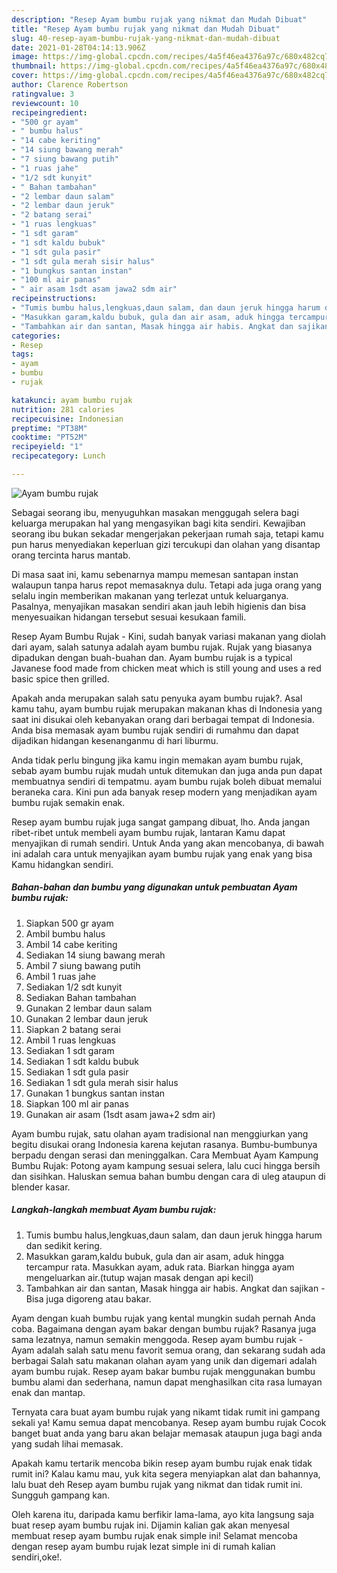 ```yaml
---
description: "Resep Ayam bumbu rujak yang nikmat dan Mudah Dibuat"
title: "Resep Ayam bumbu rujak yang nikmat dan Mudah Dibuat"
slug: 40-resep-ayam-bumbu-rujak-yang-nikmat-dan-mudah-dibuat
date: 2021-01-28T04:14:13.906Z
image: https://img-global.cpcdn.com/recipes/4a5f46ea4376a97c/680x482cq70/ayam-bumbu-rujak-foto-resep-utama.jpg
thumbnail: https://img-global.cpcdn.com/recipes/4a5f46ea4376a97c/680x482cq70/ayam-bumbu-rujak-foto-resep-utama.jpg
cover: https://img-global.cpcdn.com/recipes/4a5f46ea4376a97c/680x482cq70/ayam-bumbu-rujak-foto-resep-utama.jpg
author: Clarence Robertson
ratingvalue: 3
reviewcount: 10
recipeingredient:
- "500 gr ayam"
- " bumbu halus"
- "14 cabe keriting"
- "14 siung bawang merah"
- "7 siung bawang putih"
- "1 ruas jahe"
- "1/2 sdt kunyit"
- " Bahan tambahan"
- "2 lembar daun salam"
- "2 lembar daun jeruk"
- "2 batang serai"
- "1 ruas lengkuas"
- "1 sdt garam"
- "1 sdt kaldu bubuk"
- "1 sdt gula pasir"
- "1 sdt gula merah sisir halus"
- "1 bungkus santan instan"
- "100 ml air panas"
- " air asam 1sdt asam jawa2 sdm air"
recipeinstructions:
- "Tumis bumbu halus,lengkuas,daun salam, dan daun jeruk hingga harum dan sedikit kering."
- "Masukkan garam,kaldu bubuk, gula dan air asam, aduk hingga tercampur rata. Masukkan ayam, aduk rata. Biarkan hingga ayam mengeluarkan air.(tutup wajan masak dengan api kecil)"
- "Tambahkan air dan santan, Masak hingga air habis. Angkat dan sajikan Bisa juga digoreng atau bakar."
categories:
- Resep
tags:
- ayam
- bumbu
- rujak

katakunci: ayam bumbu rujak 
nutrition: 281 calories
recipecuisine: Indonesian
preptime: "PT38M"
cooktime: "PT52M"
recipeyield: "1"
recipecategory: Lunch

---
```



![Ayam bumbu rujak](https://img-global.cpcdn.com/recipes/4a5f46ea4376a97c/680x482cq70/ayam-bumbu-rujak-foto-resep-utama.jpg)

Sebagai seorang ibu, menyuguhkan masakan menggugah selera bagi keluarga merupakan hal yang mengasyikan bagi kita sendiri. Kewajiban seorang ibu bukan sekadar mengerjakan pekerjaan rumah saja, tetapi kamu pun harus menyediakan keperluan gizi tercukupi dan olahan yang disantap orang tercinta harus mantab.

Di masa  saat ini, kamu sebenarnya mampu memesan santapan instan walaupun tanpa harus repot memasaknya dulu. Tetapi ada juga orang yang selalu ingin memberikan makanan yang terlezat untuk keluarganya. Pasalnya, menyajikan masakan sendiri akan jauh lebih higienis dan bisa menyesuaikan hidangan tersebut sesuai kesukaan famili. 

Resep Ayam Bumbu Rujak - Kini, sudah banyak variasi makanan yang diolah dari ayam, salah satunya adalah ayam bumbu rujak. Rujak yang biasanya dipadukan dengan buah-buahan dan. Ayam bumbu rujak is a typical Javanese food made from chicken meat which is still young and uses a red basic spice then grilled.

Apakah anda merupakan salah satu penyuka ayam bumbu rujak?. Asal kamu tahu, ayam bumbu rujak merupakan makanan khas di Indonesia yang saat ini disukai oleh kebanyakan orang dari berbagai tempat di Indonesia. Anda bisa memasak ayam bumbu rujak sendiri di rumahmu dan dapat dijadikan hidangan kesenanganmu di hari liburmu.

Anda tidak perlu bingung jika kamu ingin memakan ayam bumbu rujak, sebab ayam bumbu rujak mudah untuk ditemukan dan juga anda pun dapat membuatnya sendiri di tempatmu. ayam bumbu rujak boleh dibuat memalui beraneka cara. Kini pun ada banyak resep modern yang menjadikan ayam bumbu rujak semakin enak.

Resep ayam bumbu rujak juga sangat gampang dibuat, lho. Anda jangan ribet-ribet untuk membeli ayam bumbu rujak, lantaran Kamu dapat menyajikan di rumah sendiri. Untuk Anda yang akan mencobanya, di bawah ini adalah cara untuk menyajikan ayam bumbu rujak yang enak yang bisa Kamu hidangkan sendiri.

<!--inarticleads1-->

##### Bahan-bahan dan bumbu yang digunakan untuk pembuatan Ayam bumbu rujak:

1. Siapkan 500 gr ayam
1. Ambil  bumbu halus
1. Ambil 14 cabe keriting
1. Sediakan 14 siung bawang merah
1. Ambil 7 siung bawang putih
1. Ambil 1 ruas jahe
1. Sediakan 1/2 sdt kunyit
1. Sediakan  Bahan tambahan
1. Gunakan 2 lembar daun salam
1. Gunakan 2 lembar daun jeruk
1. Siapkan 2 batang serai
1. Ambil 1 ruas lengkuas
1. Sediakan 1 sdt garam
1. Sediakan 1 sdt kaldu bubuk
1. Sediakan 1 sdt gula pasir
1. Sediakan 1 sdt gula merah sisir halus
1. Gunakan 1 bungkus santan instan
1. Siapkan 100 ml air panas
1. Gunakan  air asam (1sdt asam jawa+2 sdm air)


Ayam bumbu rujak, satu olahan ayam tradisional nan menggiurkan yang begitu disukai orang Indonesia karena kejutan rasanya. Bumbu-bumbunya berpadu dengan serasi dan meninggalkan. Cara Membuat Ayam Kampung Bumbu Rujak: Potong ayam kampung sesuai selera, lalu cuci hingga bersih dan sisihkan. Haluskan semua bahan bumbu dengan cara di uleg ataupun di blender kasar. 

<!--inarticleads2-->

##### Langkah-langkah membuat Ayam bumbu rujak:

1. Tumis bumbu halus,lengkuas,daun salam, dan daun jeruk hingga harum dan sedikit kering.
1. Masukkan garam,kaldu bubuk, gula dan air asam, aduk hingga tercampur rata. Masukkan ayam, aduk rata. Biarkan hingga ayam mengeluarkan air.(tutup wajan masak dengan api kecil)
1. Tambahkan air dan santan, Masak hingga air habis. Angkat dan sajikan - Bisa juga digoreng atau bakar.


Ayam dengan kuah bumbu rujak yang kental mungkin sudah pernah Anda coba. Bagaimana dengan ayam bakar dengan bumbu rujak? Rasanya juga sama lezatnya, namun semakin menggoda. Resep ayam bumbu rujak - Ayam adalah salah satu menu favorit semua orang, dan sekarang sudah ada berbagai Salah satu makanan olahan ayam yang unik dan digemari adalah ayam bumbu rujak. Resep ayam bakar bumbu rujak menggunakan bumbu bumbu alami dan sederhana, namun dapat menghasilkan cita rasa lumayan enak dan mantap. 

Ternyata cara buat ayam bumbu rujak yang nikamt tidak rumit ini gampang sekali ya! Kamu semua dapat mencobanya. Resep ayam bumbu rujak Cocok banget buat anda yang baru akan belajar memasak ataupun juga bagi anda yang sudah lihai memasak.

Apakah kamu tertarik mencoba bikin resep ayam bumbu rujak enak tidak rumit ini? Kalau kamu mau, yuk kita segera menyiapkan alat dan bahannya, lalu buat deh Resep ayam bumbu rujak yang nikmat dan tidak rumit ini. Sungguh gampang kan. 

Oleh karena itu, daripada kamu berfikir lama-lama, ayo kita langsung saja buat resep ayam bumbu rujak ini. Dijamin kalian gak akan menyesal membuat resep ayam bumbu rujak enak simple ini! Selamat mencoba dengan resep ayam bumbu rujak lezat simple ini di rumah kalian sendiri,oke!.

